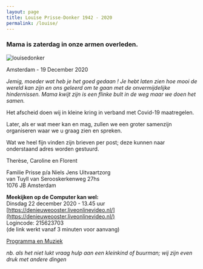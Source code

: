 ```yaml
---
layout: page
title: Louise Prisse-Donker 1942 - 2020
permalink: /louise/
---
```


### Mama is zaterdag in onze armen overleden.

![louisedonker](https://prisse.nl/assets/louisedonker.jpg)  

Amsterdam - 19 December 2020  

*Jemig, moeder wat heb je het goed gedaan ! Je hebt laten zien hoe mooi de wereld kan zijn en ons geleerd om te gaan met de onvermijdelijke hindernissen. Mama kwijt zijn is een flinke bult in de weg maar we doen het samen.*  

Het afscheid doen wij in kleine kring in verband met Covid-19 maatregelen.

Later, als er wat meer kan en mag, zullen we een groter samenzijn organiseren waar we u graag zien en spreken.

Wat we heel fijn vinden zijn brieven per post; deze kunnen naar onderstaand adres worden gestuurd.

Therèse, Caroline en Florent

Familie Prisse
p/a Niels Jens Uitvaartzorg  
van Tuyll van Serooskerkenweg 27hs  
1076 JB Amsterdam  



**Meekijken op de Computer kan wel:**  
Dinsdag 22 december 2020 - 13.45 uur  
[https://denieuweooster.liveonlinevideo.nl/](https://denieuweooster.liveonlinevideo.nl/)  
Logincode: 215623703  
(de link werkt vanaf 3 minuten voor aanvang)  

[Programma en Muziek](https://prisse.nl/programma/)  

*nb. als het niet lukt vraag hulp aan een kleinkind of buurman; wij zijn even druk met andere dingen*
